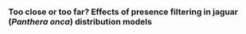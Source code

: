### Too close or too far? Effects of presence filtering in jaguar (*Panthera onca*) distribution models
